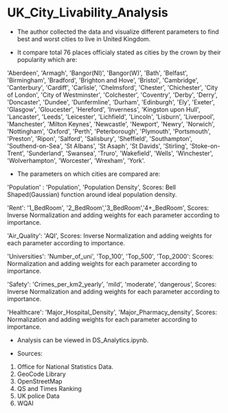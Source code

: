 # UK_City_Livability_Analysis
* The author collected the data and visualize different parameters to find best and worst cities to live in United Kingdom.

* It compare total 76 places officialy stated as cities by the crown by their popularity which are:

'Aberdeen', 'Armagh', 'Bangor(NI)', 'Bangor(W)', 'Bath', 'Belfast', 'Birmingham', 'Bradford', 'Brighton and Hove', 'Bristol', 'Cambridge', 'Canterbury', 'Cardiff', 'Carlisle', 'Chelmsford', 'Chester', 'Chichester', 'City of London', 'City of Westminster', 'Colchester', 'Coventry', 'Derby', 'Derry', 'Doncaster', 'Dundee', 'Dunfermline', 'Durham', 'Edinburgh', 'Ely', 'Exeter', 'Glasgow', 'Gloucester', 'Hereford', 'Inverness', 'Kingston upon Hull', 'Lancaster', 'Leeds', 'Leicester', 'Lichfield', 'Lincoln', 'Lisburn', 'Liverpool', 'Manchester', 'Milton Keynes', 'Newcastle', 'Newport', 'Newry', 'Norwich', 'Nottingham', 'Oxford', 'Perth', 'Peterborough', 'Plymouth', 'Portsmouth', 'Preston', 'Ripon', 'Salford', 'Salisbury', 'Sheffield', 'Southampton', 'Southend-on-Sea', 'St Albans', 'St Asaph', 'St Davids', 'Stirling', 'Stoke-on-Trent', 'Sunderland', 'Swansea', 'Truro', 'Wakefield', 'Wells', 'Winchester', 'Wolverhampton', 'Worcester', 'Wrexham', 'York'.

* The parameters on which cities are compared are:

'Population' : 'Population', 'Population Density', Scores: Bell Shaped(Gaussian) function around ideal population density.

'Rent': '1_BedRoom', '2_BedRoom','3_BedRoom','4+_BedRoom', Scores: Inverse Normalization and adding weights for each parameter according to importance.

'Air_Quality': 'AQI', Scores: Inverse Normalization and adding weights for each parameter according to importance.

'Universities': 'Number_of_uni', 'Top_100', 'Top_500', 'Top_2000': Scores: Normalization and adding weights for each parameter according to importance.

'Safety': 'Crimes_per_km2_yearly', 'mild', 'moderate', 'dangerous', Scores: Inverse Normalization and adding weights for each parameter according to importance.

'Healthcare': 'Major_Hospital_Density', 'Major_Pharmacy_density', Scores: Normalization and adding weights for each parameter according to importance.

* Analysis can be viewed in DS_Analytics.ipynb.

* Sources:
1. Office for National Statistics Data.
2. GeoCode Library
3. OpenStreetMap
4. QS and Times Ranking
5. UK police Data
6. WQAI

